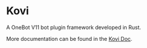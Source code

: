 # Kovi

A OneBot V11 bot plugin framework developed in Rust.

More documentation can be found in the [Kovi Doc](https://threkork.github.io/kovi-doc/).